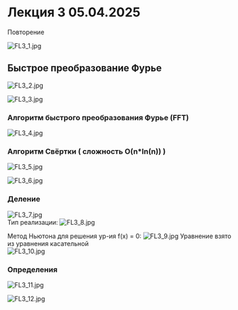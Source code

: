 # Лекция 3 05.04.2025
Повторение 

![FL3_1.jpg](pictures/FL3_1.jpg)
## Быстрое преобразование Фурье

![FL3_2.jpg](pictures/FL3_2.jpg)

![FL3_3.jpg](pictures/FL3_3.jpg)
### Алгоритм быстрого преобразования Фурье (FFT)
![FL3_4.jpg](pictures/FL3_4.jpg)

### Алгоритм Свёртки ( сложность O(n*ln(n)) )
![FL3_5.jpg](pictures/FL3_5.jpg)

![FL3_6.jpg](pictures/FL3_6.jpg)

### Деление
![FL3_7.jpg](pictures/FL3_7.jpg) \
Тип реализации:
![FL3_8.jpg](pictures/FL3_8.jpg)

Метод Ньютона для решения ур-ия f(x) = 0:
![FL3_9.jpg](pictures/FL3_9.jpg)
Уравнение взято из уравнения касательной \
![FL3_10.jpg](pictures/FL3_10.jpg)

### Определения
![FL3_11.jpg](pictures/FL3_11.jpg)

![FL3_12.jpg](pictures/FL3_12.jpg)